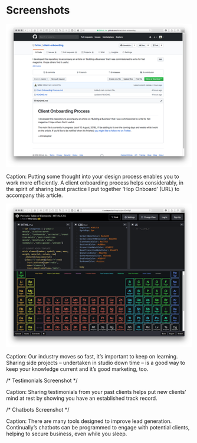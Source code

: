 Screenshots
===========

<img src="hoponboard.png" width="650">

Caption: Putting some thought into your design process enables you to work more efficiently. A client onboarding process helps considerably, in the spirit of sharing best practice I put together ‘Hop Onboard’ (URL) to accompany this article.



<img src="codepen.png" width="650">

Caption: Our industry moves so fast, it’s important to keep on learning. Sharing side projects – undertaken in studio down time – is a good way to keep your knowledge current and it’s good marketing, too.


/* Testimonials Screenshot */

Caption: Sharing testimonials from your past clients helps put new clients’ mind at rest by showing you have an established track record.


/* Chatbots Screenshot */

Caption: There are many tools designed to improve lead generation. Continually’s chatbots can be programmed to engage with potential clients, helping to secure business, even while you sleep.